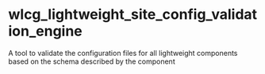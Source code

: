 # wlcg_lightweight_site_config_validation_engine
A tool to validate the configuration files for all lightweight components based on the schema described by the component
